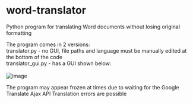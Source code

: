 # word-translator
Python program for translating Word documents without losing original formatting

The program comes in 2 versions:<br>
    translator.py - no GUI, file paths and language must be manually edited at the bottom of the code<br>
    translator_gui.py - has a GUI shown below:<br><br>
![image](https://github.com/user-attachments/assets/110f8e78-1e1a-43a8-a567-1b2801e93004)

The program may appear frozen at times due to waiting for the Google Translate Ajax API
Translation errors are possible

